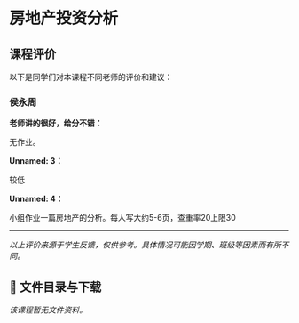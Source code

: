 # 房地产投资分析

## 课程评价

以下是同学们对本课程不同老师的评价和建议：

### 侯永周

**老师讲的很好，给分不错：**

无作业。

**Unnamed: 3：**

较低

**Unnamed: 4：**

小组作业一篇房地产的分析。每人写大约5-6页，查重率20上限30

---

*以上评价来源于学生反馈，仅供参考。具体情况可能因学期、班级等因素而有所不同。*
## 📄 文件目录与下载

_该课程暂无文件资料。_
